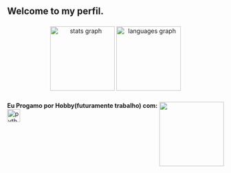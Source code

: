 <h2 align="left">Welcome to my perfil.</h2>

###

<div align="center">
  <img src="https://github-readme-stats.vercel.app/api?username=Yokiokks&hide_title=false&hide_rank=false&show_icons=true&include_all_commits=true&count_private=true&disable_animations=false&theme=dracula&locale=en&hide_border=false" height="150" alt="stats graph"  />
  <img src="https://github-readme-stats.vercel.app/api/top-langs?username=Yokiokks&locale=en&hide_title=false&layout=compact&card_width=320&langs_count=5&theme=dracula&hide_border=false" height="150" alt="languages graph"  />
</div>

###
###

<img align="right" height="150" src="https://images-ext-1.discordapp.net/external/fFRWAWxAVdu3uBOQT7YGHbC68yHLOOAOr-u1mL-0rRM/https/media.tenor.com/XUgxw426ovUAAAAe/cat-paw-cat-i-don%2527t-care.png"  />

###
###
###

 __Eu Progamo por Hobby(futuramente trabalho) com:__
  <img src="https://cdn.jsdelivr.net/gh/devicons/devicon/icons/python/python-original.svg" height="30" alt="python logo"  />
  <img width="12" />

###
###
###

<br clear="both">


###
